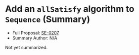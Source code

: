 # Add an `allSatisfy` algorithm to `Sequence` (Summary)

* Full Proposal: [SE-0207](https://github.com/apple/swift-evolution/blob/main/proposals/0207-containsOnly.md)
* Summary Author: N/A

Not yet summarized.
